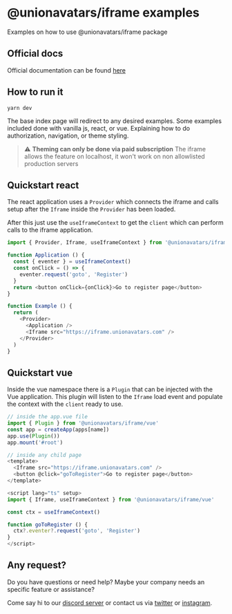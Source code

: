 # @unionavatars/iframe examples

Examples on how to use @unionavatars/iframe package

## Official docs

Official documentation can be found [here][official-docs]

## How to run it

```
yarn dev
```

The base index page will redirect to any desired examples. Some examples included done with vanilla js, react, or vue. Explaining how to do authorization, navigation, or theme styling.

> :warning: **Theming can only be done via paid subscription**
> The iframe allows the feature on localhost, it won't work on non allowlisted production servers

## Quickstart react

The react application uses a `Provider` which connects the iframe and calls setup after the `Iframe` inside the `Provider` has been loaded.

After this just use the `useIframeContext` to get the `client` which can perform calls to the iframe application.

```ts
import { Provider, Iframe, useIframeContext } from '@unionavatars/iframe/react'

function Application () {
  const { eventer } = useIframeContext()
  const onClick = () => {
    eventer.request('goto', 'Register')
  }
  return <button onClick={onClick}>Go to register page</button>
}

function Example () {
  return (
    <Provider>
      <Application />
      <Iframe src="https://iframe.unionavatars.com" />
    </Provider>
  )
}
```

## Quickstart vue

Inside the vue namespace there is a `Plugin` that can be injected with the Vue application. This plugin will listen to the `Iframe` load event and populate the context with the `client` ready to use.



```ts
// inside the app.vue file
import { Plugin } from '@unionavatars/iframe/vue'
const app = createApp(apps[name])
app.use(Plugin())
app.mount('#root')
```

```ts
// inside any child page
<template>
  <Iframe src="https://iframe.unionavatars.com" />
  <button @click="goToRegister">Go to register page</button>
</template>

<script lang="ts" setup>
import { Iframe, useIframeContext } from '@unionavatars/iframe/vue'

const ctx = useIframeContext()

function goToRegister () {
  ctx?.eventer?.request('goto', 'Register')
}
</script>
```

## Any request?

Do you have questions or need help? Maybe your company needs an specific feature or assistance?

Come say hi to our [discord server][discord] or contact us via [twitter][twitter] or [instagram][instagram].

[official-docs]: https://docs.unionavatars.com/docs/Integration/IFrame/get_started
[discord]: https://discord.gg/WMTFpq3eKe
[twitter]: https://twitter.com/UnionAvatars
[instagram]: https://www.instagram.com/unionavatars/
